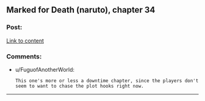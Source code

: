 ## Marked for Death (naruto), chapter 34

### Post:

[Link to content](https://forums.sufficientvelocity.com/posts/5843696/)

### Comments:

- u/FuguofAnotherWorld:
  ```
  This one's more or less a downtime chapter, since the players don't seem to want to chase the plot hooks right now.
  ```

---


